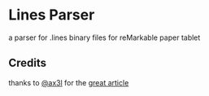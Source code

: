 # Lines Parser

a parser for .lines binary files for reMarkable paper tablet


## Credits

thanks to [@ax3l](https://github.com/ax3l) for the [great article](https://plasma.ninja/blog/devices/remarkable/binary/format/2017/12/26/reMarkable-lines-file-format.html)

